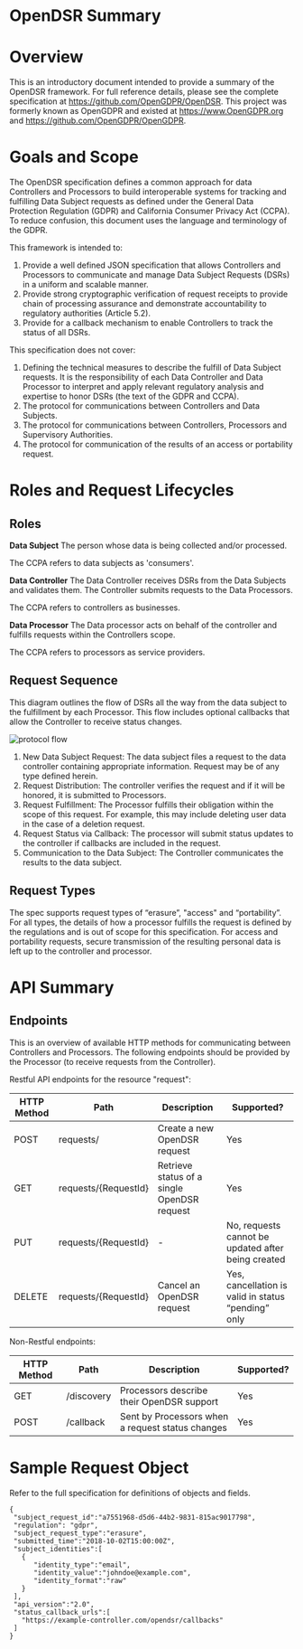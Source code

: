 # OpenDSR Summary

# Overview
This is an introductory document intended to provide a summary of the OpenDSR framework. For full reference details, please see the complete specification at https://github.com/OpenGDPR/OpenDSR. This project was formerly known as OpenGDPR and existed at https://www.OpenGDPR.org and https://github.com/OpenGDPR/OpenGDPR.

# Goals and Scope
The OpenDSR specification defines a common approach for data Controllers and Processors to build interoperable systems for tracking and fulfilling Data Subject requests as defined under the General Data Protection Regulation (GDPR) and California Consumer Privacy Act (CCPA). To reduce confusion, this document uses the language and terminology of the GDPR.

This framework is intended to:
1. Provide a well defined JSON specification that allows Controllers and Processors to communicate and
manage Data Subject Requests (DSRs) in a uniform and scalable manner.
2. Provide strong cryptographic verification of request receipts to provide chain of
processing assurance and demonstrate accountability to regulatory authorities (Article
5.2).
3. Provide for a callback mechanism to enable Controllers to track the status of all DSRs.

This specification does not cover:
1. Defining the technical measures to describe the fulfill of Data Subject requests.
It is the responsibility of each Data Controller and Data Processor to interpret and
apply relevant regulatory analysis and expertise to honor DSRs (the text of the GDPR and CCPA).
2. The protocol for communications between Controllers and Data Subjects.
3. The protocol for communications between Controllers, Processors and Supervisory
Authorities.
4. The protocol for communication of the results of an access or portability request.

# Roles and Request Lifecycles

## Roles
**Data Subject**
The person whose data is being collected and/or processed.

The CCPA refers to data subjects as 'consumers'.

**Data Controller**
The Data Controller receives DSRs from the Data Subjects and validates them. The Controller submits requests to the Data Processors.

The CCPA refers to controllers as businesses.

**Data Processor**
The Data processor acts on behalf of the controller and fulfills requests within the Controllers scope.

The CCPA refers to processors as service providers.

## Request Sequence
This diagram outlines the flow of DSRs all the way from the data subject to the fulfillment by each Processor. This flow includes optional callbacks that allow the Controller to receive status changes.

![protocol flow](images/figure_protocol_flow.png)

1. New Data Subject Request: The data subject files a request to the data controller containing appropriate information. Request may be of any type defined herein.
2. Request Distribution: The controller verifies the request and if it will be honored, it is submitted to Processors.
3. Request Fulfillment: The Processor fulfills their obligation within the scope of this request. For example, this may include deleting user data in the case of a deletion request.
4. Request Status via Callback: The processor will submit status updates to the controller if callbacks are included in the request.
5. Communication to the Data Subject: The Controller communicates the results to the data subject.

## Request Types
The spec supports request types of “erasure”, "access" and “portability”. For all types, the details of how a processor fulfills the request is defined by the regulations and is out of scope for this specification. For access and portability requests, secure transmission of the resulting personal data is left up to the controller and processor.

# API Summary
## Endpoints
This is an overview of available HTTP methods for communicating between Controllers and Processors. The following endpoints should be provided by the Processor (to receive requests from the Controller).

Restful API endpoints for the resource "request":

| HTTP Method | Path | Description | Supported? |
| --- | --- | --- | --- |
| POST | requests/ | Create a new OpenDSR request | Yes |
| GET | requests/{RequestId} | Retrieve status of a single OpenDSR request | Yes |
| PUT | requests/{RequestId} | - | No, requests cannot be updated after being created |
| DELETE | requests/{RequestId} | Cancel an OpenDSR request | Yes, cancellation is valid in status “pending” only |

Non-Restful endpoints:

| HTTP Method | Path | Description | Supported? |
| --- | --- | --- | --- |
| GET     | /discovery | Processors describe their OpenDSR support| Yes  |
| POST    | /callback | Sent by Processors when a request status changes| Yes |


#   Sample Request Object
Refer to the full specification for definitions of objects and fields.
```
{
 "subject_request_id":"a7551968-d5d6-44b2-9831-815ac9017798",
 "regulation": "gdpr",
 "subject_request_type":"erasure",
 "submitted_time":"2018-10-02T15:00:00Z",
 "subject_identities":[
   {
      "identity_type":"email",
      "identity_value":"johndoe@example.com",
      "identity_format":"raw"
   }
 ],
 "api_version":"2.0",
 "status_callback_urls":[
   "https://example-controller.com/opendsr/callbacks"
 ]
}
```
